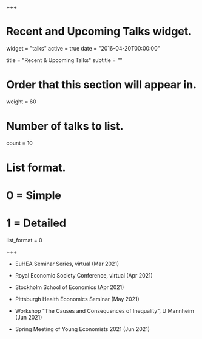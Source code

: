 +++
# Recent and Upcoming Talks widget.
widget = "talks"
active = true
date = "2016-04-20T00:00:00"

title = "Recent & Upcoming Talks"
subtitle = ""

# Order that this section will appear in.
weight = 60

# Number of talks to list.
count = 10

# List format.
#   0 = Simple
#   1 = Detailed
list_format = 0

+++
 
- EuHEA Seminar Series, virtual (Mar 2021)

- Royal Economic Society Conference, virtual (Apr 2021)

- Stockholm School of Economics (Apr 2021)

- Pittsburgh Health Economics Seminar (May 2021)

- Workshop "The Causes and Consequences of Inequality", U Mannheim (Jun 2021)

- Spring Meeting of Young Economists 2021 (Jun 2021)
